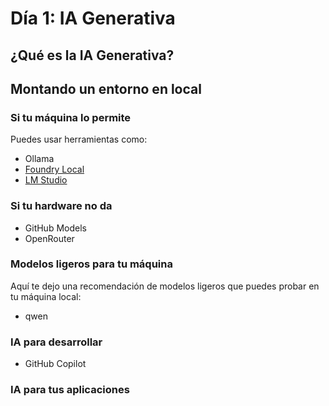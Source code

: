 # Día 1: IA Generativa

## ¿Qué es la IA Generativa? 

## Montando un entorno en local

### Si tu máquina lo permite

Puedes usar herramientas como:

- Ollama
- [Foundry Local](https://learn.microsoft.com/en-us/azure/ai-foundry/foundry-local/get-started)
- [LM Studio](https://lmstudio.ai/)


### Si tu hardware no da

- GitHub Models
- OpenRouter

### Modelos ligeros para tu máquina

Aquí te dejo una recomendación de modelos ligeros que puedes probar en tu máquina local:

- qwen



### IA para desarrollar 

- GitHub Copilot


### IA para tus aplicaciones


